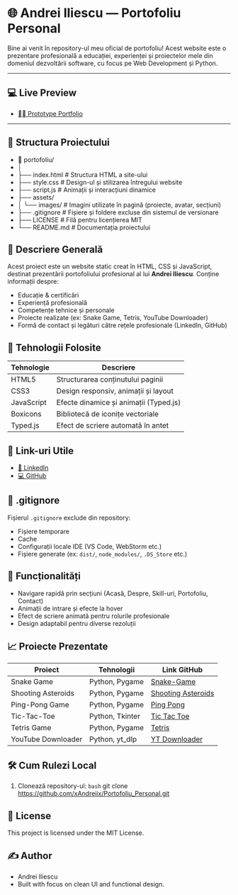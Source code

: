 # 🌐 Andrei Iliescu — Portofoliu Personal

Bine ai venit în repository-ul meu oficial de portofoliu! Acest website este o prezentare profesională a educației, experienței și proiectelor mele din domeniul dezvoltării software, cu focus pe Web Development și Python.

---

## 💻 Live Preview
- [⛓️‍💥 Prototype Portfolio](https://portofoliu-personal-drab.vercel.app/)

---

## 📂 Structura Proiectului

- 📁 portofoliu/
- │
- ├── index.html # Structura HTML a site-ului
- ├── style.css # Design-ul și stilizarea întregului website
- ├── script.js # Animații și interacțiuni dinamice
- ├── assets/
- │ └── images/ # Imagini utilizate în pagină (proiecte, avatar, secțiuni)
- ├── .gitignore # Fișiere și foldere excluse din sistemul de versionare
- ├── LICENSE                           # Filă pentru licențierea MIT
- └── README.md # Documentația proiectului

## 🧠 Descriere Generală

Acest proiect este un website static creat în HTML, CSS și JavaScript, destinat prezentării portofoliului profesional al lui **Andrei Iliescu**. Conține informații despre:

- Educație & certificări
- Experiență profesională
- Competențe tehnice și personale
- Proiecte realizate (ex: Snake Game, Tetris, YouTube Downloader)
- Formă de contact și legături către rețele profesionale (LinkedIn, GitHub)

## 🚀 Tehnologii Folosite

| Tehnologie | Descriere                              |
| ---------- | -------------------------------------- |
| HTML5      | Structurarea conținutului paginii      |
| CSS3       | Design responsiv, animații și layout   |
| JavaScript | Efecte dinamice și animații (Typed.js) |
| Boxicons   | Bibliotecă de iconițe vectoriale       |
| Typed.js   | Efect de scriere automată în antet     |

## 🔗 Link-uri Utile

- [💼 LinkedIn](https://www.linkedin.com/in/andrei-iliescu-aa7910214/)
- [💻 GitHub](https://github.com/xAndreiix)

## 📁 .gitignore

Fișierul `.gitignore` exclude din repository:

- Fișiere temporare
- Cache
- Configurații locale IDE (VS Code, WebStorm etc.)
- Fișiere generate (ex: `dist/`, `node_modules/`, `.DS_Store` etc.)

## 🧩 Funcționalități

- Navigare rapidă prin secțiuni (Acasă, Despre, Skill-uri, Portofoliu, Contact)
- Animații de intrare și efecte la hover
- Efect de scriere animată pentru rolurile profesionale
- Design adaptabil pentru diverse rezoluții

## 📈 Proiecte Prezentate

| Proiect            | Tehnologii      | Link GitHub                                                                |
| ------------------ | --------------- | -------------------------------------------------------------------------- |
| Snake Game         | Python, Pygame  | [Snake-Game](https://github.com/xAndreiix/Snake_Game)                      |
| Shooting Asteroids | Python, Pygame  | [Shooting Asteroids](https://github.com/xAndreiix/Shooting_Asteroids_Game) |
| Ping-Pong Game     | Python, Pygame  | [Ping Pong](https://github.com/xAndreiix/Ping_Pong_Game)                   |
| Tic-Tac-Toe        | Python, Tkinter | [Tic Tac Toe](https://github.com/xAndreiix/Tic_Tac_Toe_Game)               |
| Tetris Game        | Python, Pygame  | [Tetris](https://github.com/xAndreiix/Tetris_Game)                         |
| YouTube Downloader | Python, yt_dlp  | [YT Downloader](https://github.com/xAndreiix/YouTube_Downloader)           |

## 🛠️ Cum Rulezi Local

1. Clonează repository-ul:
   ```bash```
   git clone https://github.com/xAndreiix/Portofoliu_Personal.git
   
## 📄 License
This project is licensed under the MIT License.

## ✍️ Author
- Andrei Iliescu
- Built with focus on clean UI and functional design.
